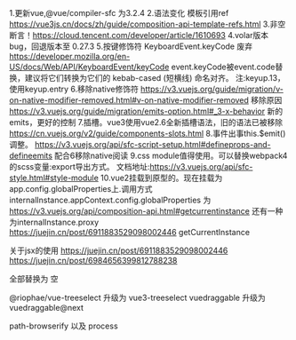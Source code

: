1.更新vue,@vue/compiler-sfc 为3.2.4
2.语法变化 模板引用ref https://vue3js.cn/docs/zh/guide/composition-api-template-refs.html
3.非空断言！https://cloud.tencent.com/developer/article/1610693
4.volar版本bug，回退版本至 0.27.3
5.按键修饰符 KeyboardEvent.keyCode 废弃 https://developer.mozilla.org/en-US/docs/Web/API/KeyboardEvent/keyCode  event.keyCode被event.code替换，建议将它们转换为它们的 kebab-cased (短横线) 命名对齐。 注:keyup.13，使用keyup.entry
6.移除native修饰符 
https://v3.vuejs.org/guide/migration/v-on-native-modifier-removed.html#v-on-native-modifier-removed  移除原因
https://v3.vuejs.org/guide/migration/emits-option.html#_3-x-behavior   新的emits，更好的控制
7.插槽。vue3使用vue2.6全新插槽语法，旧的语法已被移除 https://cn.vuejs.org/v2/guide/components-slots.html
8.事件出事this.$emit()调整。 https://v3.vuejs.org/api/sfc-script-setup.html#defineprops-and-defineemits 配合6移除native阅读
9.css module值得使用。可以替换webpack4的scss变量:export导出方式。 文档地址:https://v3.vuejs.org/api/sfc-style.html#style-module
10.vue2挂载到原型的。现在挂载为 app.config.globalProperties上.调用方式  internalInstance.appContext.config.globalProperties 为 https://v3.vuejs.org/api/composition-api.html#getcurrentinstance   还有一种为internalInstance.proxy   
https://juejin.cn/post/6911883529098002446  getCurrentInstance



关于jsx的使用 
https://juejin.cn/post/6911883529098002446
https://juejin.cn/post/6984656399812788238


 全部替换为 空


<!-- 依赖升级 --> 
@riophae/vue-treeselect 升级为 vue3-treeselect
vuedraggable 升级为   vuedraggable@next
<!-- webpack内部不在 polyfill node模块,所以path模块必须手动引入 -->
path-browserify  以及 process